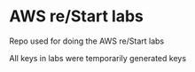 # AWS re/Start labs
Repo used for doing the AWS re/Start labs

All keys in labs were temporarily generated keys
